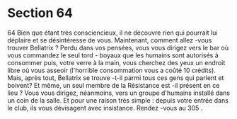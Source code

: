 # Section 64

64
Bien que étant très consciencieux, il ne découvre rien qui
pourrait lui déplaire et se désintéresse de vous. Maintenant,
comment allez -vous trouver Bellatrix ? Perdu dans vos pensées,
vous vous dirigez vers le bar où vous commandez le seul tord -
boyaux que les humains sont autorisés à consommer puis, votre
verre à la main, vous cherchez des yeux un endroit libre où vous
asseoir (l'horrible consommation vous a coûté 10 crédits). Mais,
après tout, Bellatrix se trouve -t-il parmi tous ces gens qui parlent
et boivent? Et même, un seul membre de la Résistance est -il
présent en ce lieu ? Vous vous dirigez, néanmoins, vers un
groupe d'humains installé dans un coin de la salle. Et pour une
raison très simple : depuis votre entrée dans le club, ils vous
dévisagent avec insistance. Rendez -vous au 305 .